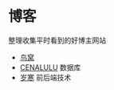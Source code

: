 # 博客

整理收集平时看到的好博主网站

- [鸟窝](http://colobu.com/)
- [CENALULU](http://cenalulu.github.io/) 数据库
- [岁寒](http://lvwenhan.com/) 前后端技术
